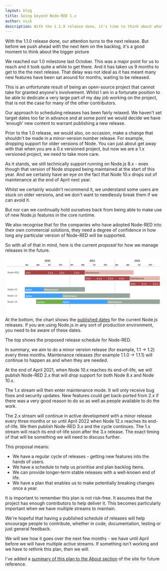 ```yaml
---
layout: blog
title: Going beyond Node-RED 1.x
author: nick
description: With the 1.1.0 release done, it's time to think about what comes next for the project. Find out how we're proposing to approach future releases of Node-RED and what that means for longer term support.
---
```


With the 1.1.0 release done, our attention turns to the next release. But before
we push ahead with the next item on the backlog, it's a good moment to think about
the bigger picture

We reached our 1.0 milestone last October. This was a major point for us to reach
and it took quite a while to get there. And it has taken us 9 months to get to the
the next release. That delay was not ideal as it has meant many new features
have been sat around for months, waiting to be released.

This is an unfortunate result of being an open-source project that cannot take
for granted anyone's involvement. Whilst I am in a fortunate position to be able
to dedicate a very large part of my day job working on the project, that is not
the case for many of the other contributors.

Our approach to scheduling releases has been fairly relaxed. We haven't set
target dates too far in advance and at some point we would decide we have 'enough'
new content to warrant publishing a new release.

Prior to the 1.0 release, we would also, on occasion, make a change that shouldn't
be made in a minor-version number release. For example, dropping support for older
versions of Node. You can just about get away with that when you are a 0.x versioned
project, but now we are a 1.x versioned project, we need to take more care.

As it stands, we still technically support running on Node.js 8.x - even though
that version of Node stopped being maintained at the start of this year. And we certainly
have an eye on the fact that Node 10.x drops out of maintenance at the end of April
next year.

Whilst we certainly wouldn't recommend it, we understand some users are stuck on
older versions, and we don't want to needlessly break them if we can avoid it.

But nor can we continually hold ourselves back from being able to make use of new
Node.js features in the core runtime.

We also recognise that for the companies who have adopted Node-RED into their own
commercial solutions, they need a degree of confidence in how long any particular
version of Node-RED will be supported.

So with all of that in mind, here is the current *proposal* for how we manage
releases in the future.

![](/about/releases/release-plan.png)

At the bottom, the chart shows the [published dates](https://nodejs.org/en/about/releases/)
for the current Node.js releases. If you are using Node.js in any sort of production
environment, you need to be aware of these dates.

The top shows the proposed release schedule for Node-RED.

In summary, we aim to do a minor version release (for example, 1.1 &rarr; 1.2)
every three months. Maintenance releases (for example 1.1.0 &rarr; 1.1.1) will continue
to happen as and when they are needed.

At the end of April 2021, when Node 10.x reaches its end-of-life, we will publish
Node-RED 2.x that will *drop* support for both Node 8.x and Node 10.x.

The 1.x stream will then enter maintenance mode. It will only receive bug fixes
and security updates. New features could get back-ported from 2.x if there was
a very good reason to do so as well as people available to do the work.

The 2.x stream will continue in active development with a minor release every
three months or so until April 2022 when Node 12.x reaches its end-of-life. We
then publish Node-RED 3.x and the cycle continues. The 1.x stream will reach its
end-of-life soon after the 3.x release. The exact timing of that will be something
we will need to discuss further.

This proposal means:

 - We have a regular cycle of releases - getting new features into the hands of users.
 - We have a schedule to help us prioritise and plan backlog items.
 - We can provide longer-term stable releases with a well-known end of life.
 - We have a plan that enables us to make potentially breaking changes once a year.

It is important to remember this plan is not risk-free. It assumes that the project
has enough contributors to help deliver it. This becomes particularly important when
we have multiple streams to maintain.

We're hopeful that having a published schedule of releases will help encourage
people to contribute, whether in code, documentation, testing or just general feedback.

We will see how it goes over the next few months - we have until April before we
will have multiple active streams. If something isn't working and we have to
rethink this plan, then we will.

I've added a [summary of this plan to the About section](/about/releases/) of the site for future
reference.




